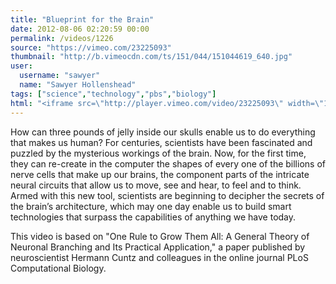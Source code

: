```yaml
---
title: "Blueprint for the Brain"
date: 2012-08-06 02:20:59 00:00
permalink: /videos/1226
source: "https://vimeo.com/23225093"
thumbnail: "http://b.vimeocdn.com/ts/151/044/151044619_640.jpg"
user:
  username: "sawyer"
  name: "Sawyer Hollenshead"
tags: ["science","technology","pbs","biology"]
html: "<iframe src=\"http://player.vimeo.com/video/23225093\" width=\"1280\" height=\"720\" frameborder=\"0\" webkitAllowFullScreen mozallowfullscreen allowFullScreen></iframe>"
---
```


How can three pounds of jelly inside our skulls enable us to do everything that makes us human? For centuries, scientists have been fascinated and puzzled by the mysterious workings of the brain. Now, for the first time, they can re-create in the computer the shapes of every one of the billions of nerve cells that make up our brains, the component parts of the intricate neural circuits that allow us to move, see and hear, to feel and to think. Armed with this new tool, scientists are beginning to decipher the secrets of the brain’s architecture, which may one day enable us to build smart technologies that surpass the capabilities of anything we have today.

This video is based on "One Rule to Grow Them All: A General Theory of Neuronal Branching and Its Practical Application," a paper published by neuroscientist Hermann Cuntz and colleagues in the online journal PLoS Computational Biology.
